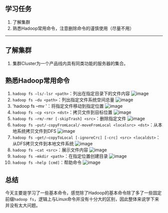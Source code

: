 ## 学习任务
1. 了解集群
2. 熟悉Hadoop常用命令，注意删除命令的谨慎使用（尽量不用）

---

## 了解集群
1. 集群Cluster为一个产品线内具有同类功能的服务器的集合。

## 熟悉Hadoop常用命令
1. `hadoop fs –ls/-lsr <path>`：列出在指定目录下的文件内容
![image](https://github.com/user-attachments/assets/123f7af4-50c5-47ac-80b4-b502854a270b)
2. `hadoop fs –du <path>`：列出指定文件系统空间总量
![image](https://github.com/user-attachments/assets/332912d2-aa67-4d97-8be0-171e29da8c5a)
4. 'hadoop fs –mv <src> <dst>'：将指定文件移动到指定位置
![image](https://github.com/user-attachments/assets/d0a0022a-bcdf-4b8c-84c2-7af88064353e)
5. `hadoop fs –cp <src> <dst>`：拷贝文件到目标位置
![image](https://github.com/user-attachments/assets/d3b66e78-b31a-4a22-9ab1-12da6d425089)
6. `hadoop fs –rm/-rmr [-skipTrash] <src>`：删除指定文件
![image](https://github.com/user-attachments/assets/974c2e24-eff4-44ff-b913-af8080e52668)
7. `hadoop fs –put/-copyFromLocal/-moveFromLocal <localsrc> <dst>`：从本地系统拷贝文件到DFS
![image](https://github.com/user-attachments/assets/1c2fcb5d-a970-4737-8f57-795942c53031)
8. `hadoop fs –get/–copyToLocal [-ignoreCrc] [-crc] <src> <localdst>`：从DFS拷贝文件到本地文件系统
![image](https://github.com/user-attachments/assets/d653212d-5ebf-4979-a6b0-f1f73e5f5bd0)
9. `hadoop fs –cat <src>`：展示文件内容
![image](https://github.com/user-attachments/assets/26a314a4-19f4-4e8c-8bb0-dee51ad2eec6)
10. `hadoop fs –mkdir <path>`：在指定位置创建目录
![image](https://github.com/user-attachments/assets/5f37a34c-22ae-4bed-aa53-804fbcb9387a)
11. `hadoop fs –help [cmd]`：帮助命令
![image](https://github.com/user-attachments/assets/7988bd21-6b3d-4288-82a8-84ae9377f25b)

## 总结
今天主要是学习了一些基本命令，感觉除了Hadoop的基本命令除了多了一些固定前缀`hadoop fs`，逻辑上与Linux命令并没有十分大的区别，因此整体来说学下来并没有太大问题。